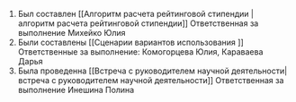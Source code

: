 1. Был составлен [[Алгоритм расчета рейтинговой стипендии | алгоритм расчета рейтинговой стипендии]]
	Ответственная за выполнение Михейко Юлия 
2. Были составлены [[Сценарии вариантов использования ]]
	Ответственные за выполнение: Комогорцева Юлия, Караваева Дарья
3. Была проведенна [[Встреча с руководителем научной деятельности| встреча с руководителем научной деятельности]]
	Ответственная за выполнение Инешина Полина 

